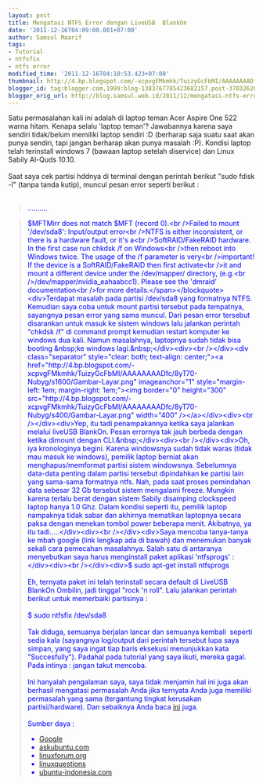 ```yaml
---
layout: post
title: Mengatasi NTFS Error dengan LiveUSB  BlankOn
date: '2011-12-16T04:09:00.001+07:00'
author: Samsul Maarif
tags:
- Tutorial
- ntfsfix
- ntfs error
modified_time: '2011-12-16T04:10:53.423+07:00'
thumbnail: http://4.bp.blogspot.com/-xcpvgFMkmhk/TuizyGcFbMI/AAAAAAAADfc/8yT70-Nubyg/s72-c/Gambar-Layar.png
blogger_id: tag:blogger.com,1999:blog-1383767785423682157.post-3703262032346271437
blogger_orig_url: http://blog.samsul.web.id/2011/12/mengatasi-ntfs-error-dengan-liveusb.html
---
```


Satu permasalahan kali ini adalah di laptop teman Acer Aspire One 522 warna hitam. Kenapa selalu 'laptop teman'? Jawabannya karena saya sendiri tidak/belum memiliki laptop sendiri :D (berharap saja suatu saat akan punya sendiri, tapi jangan berharap akan punya masalah :P). Kondisi laptop telah terinstall windows 7 (bawaan laptop setelah diservice) dan Linux Sabily Al-Quds 10.10.<br /><br />Saat saya cek partisi hddnya di terminal dengan perintah berikut "sudo fdisk -l" (tanpa tanda kutip), muncul pesan error seperti berikut :<br /><br /><blockquote class="tr_bq"><span class="Apple-style-span" style="color: blue;">..........</span></blockquote><blockquote class="tr_bq"><span class="Apple-style-span" style="color: blue;">$MFTMirr does not match $MFT (record 0).<br />Failed to mount '/dev/sda8': Input/output error<br />NTFS is either inconsistent, or there is a hardware fault, or it's a<br />SoftRAID/FakeRAID hardware. In the first case run chkdsk /f on Windows<br />then reboot into Windows twice. The usage of the /f parameter is very<br />important! If the device is a SoftRAID/FakeRAID then first activate<br />it and mount a different device under the /dev/mapper/ directory, (e.g.<br />/dev/mapper/nvidia_eahaabcc1). Please see the 'dmraid' documentation<br />for more details.</span></blockquote><div>Terdapat masalah pada partisi /dev/sda8 yang formatnya NTFS. Kemudian saya coba untuk mount partisi tersebut pada tempatnya, sayangnya pesan error yang sama muncul. Dari pesan error tersebut disarankan untuk masuk ke sistem windows lalu jalankan perintah "chkdsk /f" di command prompt kemudian restart komputer ke windows dua kali. Namun masalahnya, laptopnya sudah tidak bisa booting &nbsp;ke windows lagi.&nbsp;</div><div><br /></div><div class="separator" style="clear: both; text-align: center;"><a href="http://4.bp.blogspot.com/-xcpvgFMkmhk/TuizyGcFbMI/AAAAAAAADfc/8yT70-Nubyg/s1600/Gambar-Layar.png" imageanchor="1" style="margin-left: 1em; margin-right: 1em;"><img border="0" height="300" src="http://4.bp.blogspot.com/-xcpvgFMkmhk/TuizyGcFbMI/AAAAAAAADfc/8yT70-Nubyg/s400/Gambar-Layar.png" width="400" /></a></div><div><br /></div><div>Yep, itu tadi penampakannya ketika saya jalankan melalui liveUSB BlankOn. Pesan errornya tak jauh berbeda dengan ketika dimount dengan CLI.&nbsp;</div><div><br /></div><div>Oh, iya kronologinya begini. Karena windowsnya sudah tidak waras (tidak mau masuk ke windows), pemilik laptop berniat akan menghapus/memformat partisi sistem windowsnya. Sebelumnya data-data penting dalam partisi tersebut dipindahkan ke partisi lain yang sama-sama formatnya ntfs. Nah, pada saat proses pemindahan data sebesar 32 Gb tersebut sistem mengalami freeze. Mungkin karena terlalu berat dengan sistem Sabily disamping clockspeed laptop hanya 1.0 Ghz. Dalam kondisi seperti itu, pemilik laptop nampaknya tidak sabar dan akhirnya mematikan laptopnya secara paksa dengan menekan tombol power beberapa menit. Akibatnya, ya itu tadi.....</div><div><br /></div><div>Saya mencoba tanya-tanya ke mbah google (link lengkap ada di bawah) dan menemukan banyak sekali cara pemecahan masalahnya. Salah satu di antaranya menyebutkan saya harus menginstall paket aplikasi 'ntfsprogs' :</div><div><br /></div><div>$ sudo apt-get install ntfsprogs</div><div><br /></div><div>Eh, ternyata paket ini telah terinstall secara default di LiveUSB BlankOn Ombilin, jadi tinggal "rock 'n roll". Lalu jalankan perintah berikut untuk memerbaiki partisinya :</div><div><br />$ sudo ntfsfix /dev/sda8</div><div><br /></div><div>Tak diduga, semuanya berjalan lancar dan semuanya kembali &nbsp;seperti sedia kala (sayangnya log/output dari perintah tersebut lupa saya simpan, yang saya ingat tiap baris eksekusi menunjukkan kata "Succesfully"). Padahal pada tutorial yang saya ikuti, mereka gagal. Pada intinya : jangan takut mencoba.</div><div><br /></div><div>Ini hanyalah pengalaman saya, saya tidak menjamin hal ini juga akan berhasil mengatasi permasalah Anda jika ternyata Anda juga memiliki permasalah yang sama (tergantung tingkat kerusakan partisi/hardware). Dan sebaiknya Anda baca <a href="http://www.samsul.web.id/p/lisensi.html" target="_blank">ini</a> juga.</div><div><br /></div><div>Sumber daya :</div><div><ul><li><a href="http://www.google.co.id/search?gcx=c&amp;sourceid=chrome&amp;client=ubuntu&amp;channel=cs&amp;ie=UTF-8&amp;q=error+mounting+NTFS+%22softraid%2FFakeRAID%22" target="_blank">Google</a></li><li><a href="http://askubuntu.com/questions/74105/how-do-you-repair-an-input-output-error-in-an-ntfs-partition" target="_blank">askubuntu.com</a></li><li><a href="http://www.linuxforums.org/forum/ubuntu-linux/111565-ntfs-secondary-storage-drive-mounting-problem.html" target="_blank">linuxforum.org</a></li><li><a href="http://www.linuxquestions.org/questions/linux-newbie-8/problems-mounting-ntfs-external-harddrive-713450/" target="_blank">linuxquestions</a></li><li><a href="http://ubuntu-indonesia.com/forums/ubbthreads.php/topics/85533/Re_partisi_hdd_win7_saya_kok_g" target="_blank">ubuntu-indonesia.com</a></li></ul></div>
